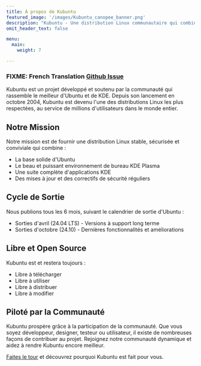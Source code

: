 ```yaml
---
title: À propos de Kubuntu
featured_image: '/images/Kubuntu_canopee_banner.png'
description: "Kubuntu - Une distribution Linux communautaire qui combine la fiabilité d'Ubuntu avec l'élégance de KDE Plasma"
omit_header_text: false

menu:
  main:
    weight: 7

---
```



### FIXME: French Translation [Github Issue](/link)

Kubuntu est un projet développé et soutenu par la communauté qui rassemble le meilleur d'Ubuntu et de KDE. Depuis son 
lancement en octobre 2004, Kubuntu est devenu l'une des distributions Linux les plus respectées, au service de millions 
d'utilisateurs dans le monde entier.

## Notre Mission
Notre mission est de fournir une distribution Linux stable, sécurisée et conviviale qui combine :
- La base solide d'Ubuntu
- Le beau et puissant environnement de bureau KDE Plasma
- Une suite complète d'applications KDE
- Des mises à jour et des correctifs de sécurité réguliers

## Cycle de Sortie
Nous publions tous les 6 mois, suivant le calendrier de sortie d'Ubuntu :
- Sorties d'avril (24.04 LTS) - Versions à support long terme
- Sorties d'octobre (24.10) - Dernières fonctionnalités et améliorations

## Libre et Open Source
Kubuntu est et restera toujours :
- Libre à télécharger
- Libre à utiliser
- Libre à distribuer
- Libre à modifier

## Piloté par la Communauté
Kubuntu prospère grâce à la participation de la communauté. Que vous soyez développeur, designer, testeur ou utilisateur, 
il existe de nombreuses façons de contribuer au projet. Rejoignez notre communauté dynamique et aidez à rendre Kubuntu 
encore meilleur.

[Faites le tour](/discover) et découvrez pourquoi Kubuntu est fait pour vous.